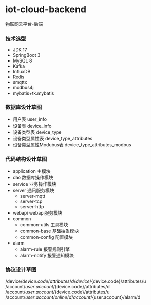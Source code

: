 # iot-cloud-backend
物联网云平台-后端

### 技术选型

- JDK 17
- SpringBoot 3
- MySQL 8
- Kafka
- InfluxDB
- Redis
- smqttx
- modbus4j
- mybatis+tk.mybatis

### 数据库设计草图

- 用户表 user_info
- 设备表 device_info
- 设备类型表 device_type
- 设备类型属性表 device_type_attributes
- 设备类型属性Modubus表 device_type_attributes_modbus

### 代码结构设计草图

- application 主模块
- dao 数据库操作模块
- service 业务操作模块
- server 通讯服务模块
  - server-mqtt 
  - server-tcp
  - server-http
- webapi webapi服务模块
- common
  - common-utils 工具模块
  - common-base 基础抽象模块
  - common-config 配置模块
- alarm
  - alarm-rule 报警规则引擎
  - alarm-notify 报警通知模块

### 协议设计草图
/device/${device.code}/attributes/d
/device/${device.code}/attributes/u
/account/${user.account}/${device.code}/attributes/d
/account/${user.account}/${device.code}/attributes/u
/account/${user.account}/online/d
/account/${user.account}/alarm/d